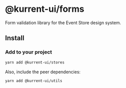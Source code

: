 # @kurrent-ui/forms

Form validation library for the Event Store design system.

## Install

### Add to your project

```sh
yarn add @kurrent-ui/stores
```

Also, include the peer dependencies:

```sh
yarn add @kurrent-ui/utils
```
